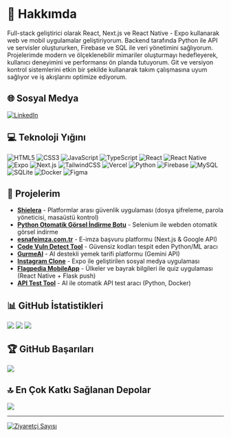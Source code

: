 # 💫 Hakkımda

Full-stack geliştirici olarak React, Next.js ve React Native - Expo kullanarak web ve mobil uygulamalar geliştiriyorum. Backend tarafında Python ile API ve servisler oluştururken, Firebase ve SQL ile veri yönetimini sağlıyorum. Projelerimde modern ve ölçeklenebilir mimariler oluşturmayı hedefleyerek, kullanıcı deneyimini ve performansı ön planda tutuyorum. Git ve versiyon kontrol sistemlerini etkin bir şekilde kullanarak takım çalışmasına uyum sağlıyor ve iş akışlarını optimize ediyorum.

## 🌐 Sosyal Medya
[![LinkedIn](https://img.shields.io/badge/LinkedIn-%230077B5.svg?logo=linkedin&logoColor=white)](https://www.linkedin.com/in/furkan-aslan-a2124423a/)

## 💻 Teknoloji Yığını
![HTML5](https://img.shields.io/badge/html5-%23E34F26.svg?style=for-the-badge&logo=html5&logoColor=white)
![CSS3](https://img.shields.io/badge/css3-%231572B6.svg?style=for-the-badge&logo=css3&logoColor=white)
![JavaScript](https://img.shields.io/badge/javascript-%23323330.svg?style=for-the-badge&logo=javascript&logoColor=%23F7DF1E)
![TypeScript](https://img.shields.io/badge/typescript-%23007ACC.svg?style=for-the-badge&logo=typescript&logoColor=white)
![React](https://img.shields.io/badge/react-%2320232a.svg?style=for-the-badge&logo=react&logoColor=%2361DAFB)
![React Native](https://img.shields.io/badge/react_native-%2320232a.svg?style=for-the-badge&logo=react&logoColor=%2361DAFB)
![Expo](https://img.shields.io/badge/expo-000020.svg?style=for-the-badge&logo=expo&logoColor=white)
![Next.js](https://img.shields.io/badge/Next-black?style=for-the-badge&logo=next.js&logoColor=white)
![TailwindCSS](https://img.shields.io/badge/tailwindcss-%2338B2AC.svg?style=for-the-badge&logo=tailwind-css&logoColor=white)
![Vercel](https://img.shields.io/badge/vercel-%23000000.svg?style=for-the-badge&logo=vercel&logoColor=white)
![Python](https://img.shields.io/badge/python-3670A0?style=for-the-badge&logo=python&logoColor=ffdd54)
![Firebase](https://img.shields.io/badge/firebase-ffca28?style=for-the-badge&logo=firebase&logoColor=black)
![MySQL](https://img.shields.io/badge/mysql-4479A1.svg?style=for-the-badge&logo=mysql&logoColor=white)
![SQLite](https://img.shields.io/badge/sqlite-%2307405e.svg?style=for-the-badge&logo=sqlite&logoColor=white)
![Docker](https://img.shields.io/badge/docker-%230db7ed.svg?style=for-the-badge&logo=docker&logoColor=white)
![Figma](https://img.shields.io/badge/figma-%23F24E1E.svg?style=for-the-badge&logo=figma&logoColor=white)

## 🚀 Projelerim
- **[Shielera](https://furkanaslan.vercel.app)** - Platformlar arası güvenlik uygulaması (dosya şifreleme, parola yöneticisi, masaüstü kontrol)
- **[Python Otomatik Görsel İndirme Botu](https://furkanaslan.vercel.app)** - Selenium ile webden otomatik görsel indirme
- **[esnafeimza.com.tr](https://esnafeimza.com.tr)** - E-imza başvuru platformu (Next.js & Google API)
- **[Code Vuln Detect Tool](https://github.com)** - Güvensiz kodları tespit eden Python/ML aracı
- **[GurmeAI](https://github.com)** - AI destekli yemek tarifi platformu (Gemini API)
- **[Instagram Clone](https://github.com)** - Expo ile geliştirilen sosyal medya uygulaması
- **[Flagpedia MobileApp](https://github.com)** - Ülkeler ve bayrak bilgileri ile quiz uygulaması (React Native + Flask push)
- **[API Test Tool](https://furkanaslan.vercel.app)** - AI ile otomatik API test aracı (Python, Docker)

## 📊 GitHub İstatistikleri
![](https://github-readme-stats.vercel.app/api?username=Furkanaslnn&theme=apprentice&hide_border=false&include_all_commits=true&count_private=true)
![](https://github-readme-streak-stats.herokuapp.com/?user=Furkanaslnn&theme=apprentice&hide_border=false)
![](https://github-readme-stats.vercel.app/api/top-langs/?username=Furkanaslnn&theme=apprentice&hide_border=false&layout=compact&cache_seconds=1800)


## 🏆 GitHub Başarıları
![](https://github-profile-trophy.vercel.app/?username=Furkanaslnn&theme=apprentice&no-frame=false&no-bg=true&margin-w=4)

## 🔝 En Çok Katkı Sağlanan Depolar
![](https://github-contributor-stats.vercel.app/api?username=Furkanaslnn&limit=5&theme=apprentice&combine_all_yearly_contributions=true)

---

[![Ziyaretçi Sayısı](https://visitcount.itsvg.in/api?id=Furkanaslnn&icon=5&color=3)](https://visitcount.itsvg.in)

<!-- Bu README, Furkan Aslan tarafından furkanaslan.vercel.app referans alınarak güncellenmiştir. -->
